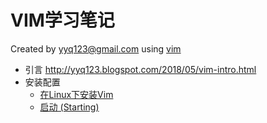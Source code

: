 # VIM学习笔记

Created by yyq123@gmail.com using [vim](http://www.vim.org/)

- 引言 http://yyq123.blogspot.com/2018/05/vim-intro.html
- 安装配置
  - [在Linux下安装Vim](https://yyq123.blogspot.com/2019/02/install-vim-linux.html)
  - [启动 (Starting)](http://yyq123.github.io/learn-vim/learn-vi-209-Start.html)
